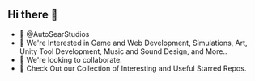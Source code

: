 ## Hi there 👋

- 👋 @AutoSearStudios
- 👀 We're Interested in Game and Web Development, Simulations, Art, Unity Tool Development,
      Music and Sound Design, and More..
- 💞️ We're looking to collaborate.
- 👀 Check Out our Collection of Interesting and Useful Starred Repos.
